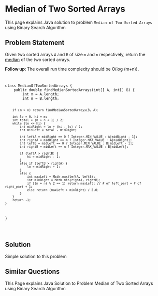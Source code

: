 [comment]: metadata=
[comment]: keywords=
[comment]: robots=
<h1>Median of Two Sorted Arrays</h1>
<p>This page explains Java solution to problem <code class="inline">Median of Two Sorted Arrays</code> using Binary Search Algorithm</p>


<h2 class="heading">Problem Statement</h2>
<p>
Given two sorted arrays <code class="inline">A</code> and <code class="inline">B</code> of size <code class="inline">m</code> and <code class="inline">n</code> respectively, return the <a href="https://en.wikipedia.org/wiki/Median" class="absolute" target="_blank" rel="noopener noreferrer">median</a> of the two sorted arrays.
</p>

<p>
<strong>Follow up</strong>: The overall run time complexity should be O(log (m+n)).
</p>


<code class="language-java">
<pre>
class MedianOfTwoSortedArrays {
    public double findMedianSortedArrays(int[] A, int[] B) {
        int m = A.length;
        int n = B.length;

        if (m > n) return findMedianSortedArrays(B, A);

        int lo = 0, hi = m;
        int total = (m + n + 1) / 2;
        while (lo <= hi) {
            int midRight = lo + (hi - lo) / 2;
            int midLeft = total - midRight;

            int leftA = midRight == 0 ? Integer.MIN_VALUE : A[midRight - 1];
            int rightA = midRight == m ? Integer.MAX_VALUE : A[midRight];
            int leftB = midLeft == 0 ? Integer.MIN_VALUE : B[midLeft - 1];
            int rightB = midLeft == n ? Integer.MAX_VALUE : B[midLeft];

            if (leftA > rightB) {
                hi = midRight - 1;
            }
            else if (leftB > rightA) {
                lo = midRight + 1;
            }
            else {
                int maxLeft = Math.max(leftA, leftB);
                int minRight = Math.min(rightA, rightB);
                if ((m + n) % 2 == 1) return maxLeft; // # of left_part = # of right_part + 1;
                else return (maxLeft + minRight) / 2.0;
            }
        }
        return -1;
    }
}
</pre>
</code>


<h2 class="heading">Solution</h2>
<p>Simple solution to this problem </p>


<h2 class="heading">Similar Questions</h2>
<p>This Page explains Java Solution to Problem Median of Two Sorted Arrays using Binary Search Algorithm</p>

